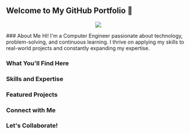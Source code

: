 ## Welcome to My GitHub Portfolio 👋
<p align="center">
  <img src="https://github.com/user-attachments/assets/ed47a39e-9a80-4446-a093-4227001bd3c6" />
</p>
### About Me
Hi! I'm a Computer Engineer passionate about technology, problem-solving, and continuous learning. I thrive on applying my skills to real-world projects and constantly expanding my expertise. 

### What You'll Find Here 

### Skills and Expertise

### Featured Projects

### Connect with Me

### Let's Collaborate!


<!--
**Mariorj23/Mariorj23** is a ✨ _special_ ✨ repository because its `README.md` (this file) appears on your GitHub profile.

Here are some ideas to get you started:

- 🔭 I’m currently working on ...
- 🌱 I’m currently learning ...
- 👯 I’m looking to collaborate on ...
- 🤔 I’m looking for help with ...
- 💬 Ask me about ...
- 📫 How to reach me: ...
- 😄 Pronouns: ...
- ⚡ Fun fact: ...
-->
